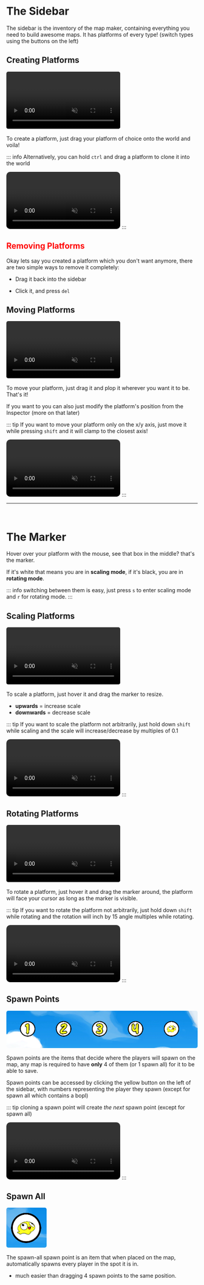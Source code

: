 # The Sidebar

The sidebar is the inventory of the map maker, containing everything you need to build awesome maps.
It has platforms of every type! (switch types using the buttons on the left)

## Creating Platforms

<video autoplay loop muted playsinline style="border-radius: 5px;">
  <source src="./gifs/create.mp4" type="video/mp4">
  Your browser does not support the video tag.
</video>

To create a platform, just drag your platform of choice onto the world and voila!

::: info
Alternatively, you can hold `ctrl` and drag a platform to clone it into the world

<video autoplay loop muted playsinline style="border-radius: 10px;">
  <source src="./gifs/clone.mp4" type="video/mp4">
  Your browser does not support the video tag.
</video>
:::

## <span style="color: red;"> Removing Platforms </span>

Okay lets say you created a platform which you don't want anymore, there are two simple ways to remove it completely:

-   Drag it back into the sidebar

-   Click it, and press `del`

## Moving Platforms

<video autoplay loop muted playsinline style="border-radius: 5px;">
  <source src="./gifs/drag.mp4" type="video/mp4">
  Your browser does not support the video tag.
</video>

To move your platform, just drag it and plop it wherever you want it to be. That's it!

If you want to you can also just modify the platform's position from the Inspector (more on that later)

::: tip
If you want to move your platform only on the x/y axis, just move it while pressing `shift` and it will clamp to the closest axis!

<video autoplay loop muted playsinline style="border-radius: 10px;">
  <source src="./gifs/move-shift.mp4" type="video/mp4">
  Your browser does not support the video tag.
</video>
:::

<br>

---

<br>

# The Marker

Hover over your platform with the mouse, see that box in the middle? that's the marker.

If it's white that means you are in **scaling mode**,
if it's black, you are in **rotating mode**.

::: info switching between them is easy, just press `s` to enter scaling mode and `r` for rotating mode.
:::

## Scaling Platforms

<video autoplay loop muted playsinline style="border-radius: 5px;">
  <source src="./gifs/scale.mp4" type="video/mp4">
  Your browser does not support the video tag.
</video>

To scale a platform, just hover it and drag the marker to resize.

-   **upwards** = increase scale
-   **downwards** = decrease scale

::: tip
If you want to scale the platform not arbitrarily, just hold down `shift` while scaling and the scale will increase/decrease by multiples of 0.1

<video autoplay loop muted playsinline style="border-radius: 10px;">
  <source src="./gifs/scale-shift.mp4" type="video/mp4">
  Your browser does not support the video tag.
</video>
:::

## Rotating Platforms

<video autoplay loop muted playsinline style="border-radius: 5px;">
  <source src="./gifs/rotate.mp4" type="video/mp4">
  Your browser does not support the video tag.
</video>

To rotate a platform, just hover it and drag the marker around, the platform will face your cursor as long as the marker is visible.

::: tip
If you want to rotate the platform not arbitrarily, just hold down `shift` while rotating and the rotation will inch by 15 angle multiples while rotating.

<video autoplay loop muted playsinline style="border-radius: 10px;">
  <source src="./gifs/rotate-shift.mp4" type="video/mp4">
  Your browser does not support the video tag.
</video>
:::

<br>

## Spawn Points

<img src="./gifs/spawns.png" alt="spawn points" style="border-radius: 5px;" />

Spawn points are the items that decide where the players will spawn on the map, any map is required to have **only** 4 of them (or 1 spawn all) for it to be able to save.

Spawn points can be accessed by clicking the yellow button on the left of the sidebar, with numbers representing the player they spawn (except for spawn all which contains a bopl)

::: tip
cloning a spawn point will create _the next_ spawn point (except for spawn all)

<video autoplay loop muted playsinline style="border-radius: 10px;">
  <source src="./gifs/clone-spawn.mp4" type="video/mp4">
  Your browser does not support the video tag.
</video>
:::

## Spawn All

<img src="./gifs/spawn-all.png" alt="spawn all" style="border-radius: 5px;" />

The spawn-all spawn point is an item that when placed on the map, automatically spawns every player in the spot it is in.

-   much easier than dragging 4 spawn points to the same position.
